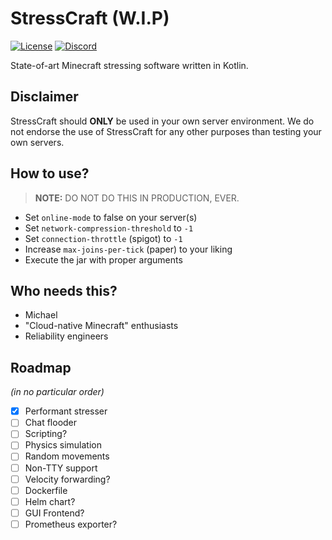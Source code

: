 # StressCraft (W.I.P)

[![License](https://img.shields.io/github/license/Cubxity/stresscraft?style=flat-square)](COPYING)
[![Discord](https://img.shields.io/badge/join-discord-blue?style=flat-square)](https://discord.gg/vxecYcWXyf)

State-of-art Minecraft stressing software written in Kotlin.

## Disclaimer

StressCraft should **ONLY** be used in your own server environment. We do not endorse the use of StressCraft for any
other purposes than testing your own servers.

## How to use?

> **NOTE:** DO NOT DO THIS IN PRODUCTION, EVER.

- Set `online-mode` to false on your server(s)
- Set `network-compression-threshold` to `-1`
- Set `connection-throttle` (spigot) to `-1`
- Increase `max-joins-per-tick` (paper) to your liking
- Execute the jar with proper arguments

## Who needs this?

- Michael
- "Cloud-native Minecraft" enthusiasts
- Reliability engineers

## Roadmap

*(in no particular order)*

- [x] Performant stresser
- [ ] Chat flooder
- [ ] Scripting?
- [ ] Physics simulation
- [ ] Random movements
- [ ] Non-TTY support 
- [ ] Velocity forwarding?
- [ ] Dockerfile
- [ ] Helm chart?
- [ ] GUI Frontend?
- [ ] Prometheus exporter?